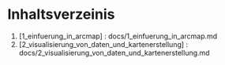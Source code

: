 # Inhaltsverzeinis

1. [1_einfuerung_in_arcmap] : docs/1_einfuerung_in_arcmap.md
2. [2_visualisierung_von_daten_und_kartenerstellung] : docs/2_visualisierung_von_daten_und_kartenerstellung.md